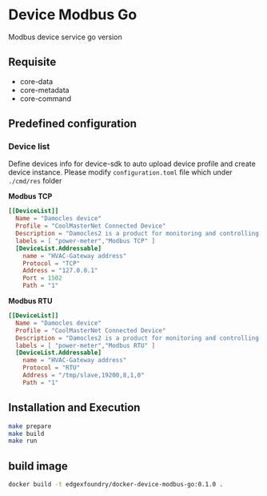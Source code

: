 # Device Modbus Go
Modbus device service go version

## Requisite
* core-data
* core-metadata
* core-command

## Predefined configuration

### Device list
Define devices info for device-sdk to auto upload device profile and create device instance. Please modify `configuration.toml` file which under `./cmd/res` folder

**Modbus TCP**
```toml
[[DeviceList]]
  Name = "Damocles device"
  Profile = "CoolMasterNet Connected Device"
  Description = "Damocles2 is a product for monitoring and controlling digital inputs and outputs over a LAN."
  labels = [ "power-meter","Modbus TCP" ]
  [DeviceList.Addressable]
    name = "HVAC-Gateway address"
    Protocol = "TCP"
    Address = "127.0.0.1"
    Port = 1502
    Path = "1"
```

**Modbus RTU**
```toml
[[DeviceList]]
  Name = "Damocles device"
  Profile = "CoolMasterNet Connected Device"
  Description = "Damocles2 is a product for monitoring and controlling digital inputs and outputs over a LAN."
  labels = [ "power-meter","Modbus RTU" ]
  [DeviceList.Addressable]
    name = "HVAC-Gateway address"
    Protocol = "RTU"
    Address = "/tmp/slave,19200,8,1,0"
    Path = "1"
```

## Installation and Execution
```bash
make prepare
make build
make run
```


## build image
```bash
docker build -t edgexfoundry/docker-device-modbus-go:0.1.0 .
```